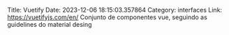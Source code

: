 Title: Vuetify
Date: 2023-12-06 18:15:03.357864
Category: interfaces
Link: https://vuetifyjs.com/en/
Conjunto de componentes vue, seguindo as guidelines do material desing
